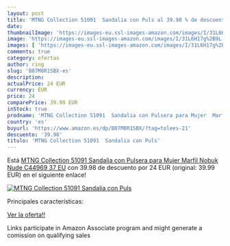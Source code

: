 ```yaml
---
layout: post
title: 'MTNG Collection 51091  Sandalia con Puls al 39.98 % de descuento'
date: 
thumbnailImage: 'https://images-eu.ssl-images-amazon.com/images/I/31L6H17g%2B9L._SL200_.jpg'
image: 'https://images-eu.ssl-images-amazon.com/images/I/31L6H17g%2B9L._SL200_.jpg'
images: [ 'https://images-eu.ssl-images-amazon.com/images/I/31L6H17g%2B9L._SL200_.jpg' ]
comments: true
category: ofertas
author: ring
slug: 'B07M8R1SBX-es'
description:
actualPrice: 24 EUR
currency: EUR
price: 24
comparePrice: 39.99 EUR
inStock: true
prodname: 'MTNG Collection 51091  Sandalia con Pulsera para Mujer  Marfil  Nobuk Nude C44969   37 EU'
country: 'es'
buyurl: 'https://www.amazon.es/dp/B07M8R1SBX/?tag=tolees-21'
descuento: '39.98'
titulo: 'MTNG Collection 51091  Sandalia con Puls'
---
```


Está [MTNG Collection 51091  Sandalia con Pulsera para Mujer  Marfil  Nobuk Nude C44969   37 EU](https://www.amazon.es/dp/B07M8R1SBX/?tag=tolees-21) con 39.98 de descuento por 24 EUR (original: 39.99 EUR) en el siguiente enlace!

[![MTNG Collection 51091  Sandalia con Puls](https://images-eu.ssl-images-amazon.com/images/I/31L6H17g%2B9L._SL200_.jpg)](https://www.amazon.es/dp/B07M8R1SBX/?tag=tolees-21)

Principales características:


[Ver la oferta!!](https://www.amazon.es/dp/B07M8R1SBX/?tag=tolees-21)

Links participate in Amazon Associate program and might generate a comission on qualifying sales


